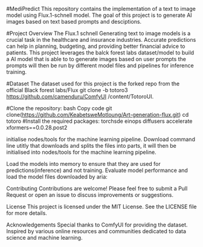 #MediPredict
This repository contains the implementation of a text to image model using Flux.1-schnell model. The goal of this project is to generate AI images based on text based prompts and desciptions.

#Project Overview
The Flux.1 schnell Generating text to image models is a crucial task in the healthcare and insurance industries. Accurate predictions can help in planning, budgeting, and providing better financial advice to patients. This project leverages the balck forest labs dataset/model to build a AI model that is able to to generate images based on user prompts the prompts will then be run by different model files and pipelines for inference training. 

#Dataset
The dataset used for this project is the forked repo from the official Black forest labs/Flux git clone -b totoro3 https://github.com/camenduru/ComfyUI /content/TotoroUI. 

#Clone the repository:
bash Copy code git clone(https://github.com/KeabetsweMotloung/Art-generation-flux.git) cd totoro #Install the required packages: torchsde einops diffusers accelerate xformers==0.0.28.post2


initialise nodes/tools for the machine learning pipeline.
Download command line utitly that downloads and splits the files into parts, it will then be initialised into nodes/tools for the machine learning pipeline.

Load the models into memory to ensure that they are used for predictions(inference) and not training.
Evaluate model performance and load the model files downloaded by aria:

Contributing Contributions are welcome! Please feel free to submit a Pull Request or open an issue to discuss improvements or suggestions.

License
This project is licensed under the MIT License. See the LICENSE file for more details.

Acknowledgements
Special thanks to ComfyUI for providing the dataset. Inspired by various online resources and communities dedicated to data science and machine learning.

